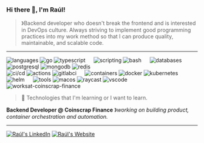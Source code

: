 ### Hi there 👋, I'm Raúl! 

> &#12299;Backend developer who doesn't break the frontend and is interested in DevOps culture. Always striving to implement good programming practices into my work method so that I can produce quality, maintainable, and scalable code.

---

![languages](https://img.shields.io/static/v1?label=&message=Languages:&color=111&style=flat)
![go](https://img.shields.io/static/v1?logo=go&label=&message=Go&color=36465D&logoColor=AAA&style=flat)
![typescript](https://img.shields.io/static/v1?logo=typescript&label=&message=TypeScript&color=36465D&logoColor=AAA&style=flat)
&emsp;
![scripting](https://img.shields.io/static/v1?label=&message=Scripting:&color=111&style=flat)
![bash](https://img.shields.io/static/v1?logo=gnu-bash&label=&message=Bash&color=36465D&logoColor=AAA&style=flat)
&emsp;
![databases](https://img.shields.io/static/v1?label=&message=Databases:&color=111&style=flat)
![postgresql](https://img.shields.io/static/v1?logo=postgresql&label=&message=PostgreSQL&color=36465D&logoColor=AAA&style=flat)
![mongodb](https://img.shields.io/static/v1?logo=mongodb&label=&message=MongoDB+🎯&color=36465D&logoColor=AAA&style=flat)
![redis](https://img.shields.io/static/v1?logo=redis&label=&message=Redis+🎯&color=36465D&logoColor=AAA&style=flat)
<br>
![ci/cd](https://img.shields.io/static/v1?label=&message=CI/CD:&color=111&style=flat)
![actions](https://img.shields.io/static/v1?logo=github-actions&label=&message=GitHub+Actions&color=36465D&logoColor=AAA&style=flat)
![gitlabci](https://img.shields.io/static/v1?logo=gitlab&label=&message=GitLab+CI&color=36465D&logoColor=AAA&style=flat)
&emsp;
![containers](https://img.shields.io/static/v1?label=&message=Containers:&color=111&style=flat)
![docker](https://img.shields.io/static/v1?logo=docker&label=&message=Docker&color=36465D&logoColor=AAA&style=flat)
![kubernetes](https://img.shields.io/static/v1?logo=kubernetes&label=&message=Kubernetes&color=36465D&logoColor=AAA&style=flat)
![helm](https://img.shields.io/static/v1?logo=helm&label=&message=Helm&color=36465D&logoColor=AAA&style=flat)
&emsp;
![tools](https://img.shields.io/static/v1?label=&message=Tools:&color=111&style=flat)
![macos](https://img.shields.io/static/v1?logo=macos&label=&message=MacOS&color=36465D&logoColor=AAA&style=flat)
![raycast](https://img.shields.io/static/v1?logo=raycast&label=&message=Raycast&color=36465D&logoColor=AAA&style=flat)
![vscode](https://img.shields.io/static/v1?logo=visual-studio-code&label=&message=Visual+Studio+Code&color=36465D&logoColor=AAA&style=flat)
&nbsp;
![worksat-coinscrap-finance](https://img.shields.io/static/v1?label=@:&labelColor=111&message=Coinscrap+Finance&color=36465D&style=flat)

> 🎯 Technologies that I'm learning or I want to learn.

**Backend Developer @ Coinscrap Finance** &#12299;_working on building product, container orchestration and automation._

---
[![Raúl's LinkedIn](https://github.com/user-attachments/assets/f12d1d29-ab37-49ce-9616-d5fab7c74c69)](https://www.linkedin.com/in/rfdez)
[![Raúl's Website](https://github.com/user-attachments/assets/8daffb17-bd50-47b3-9ea1-412de9dd05ca)](https://www.raulfernandez.me)
